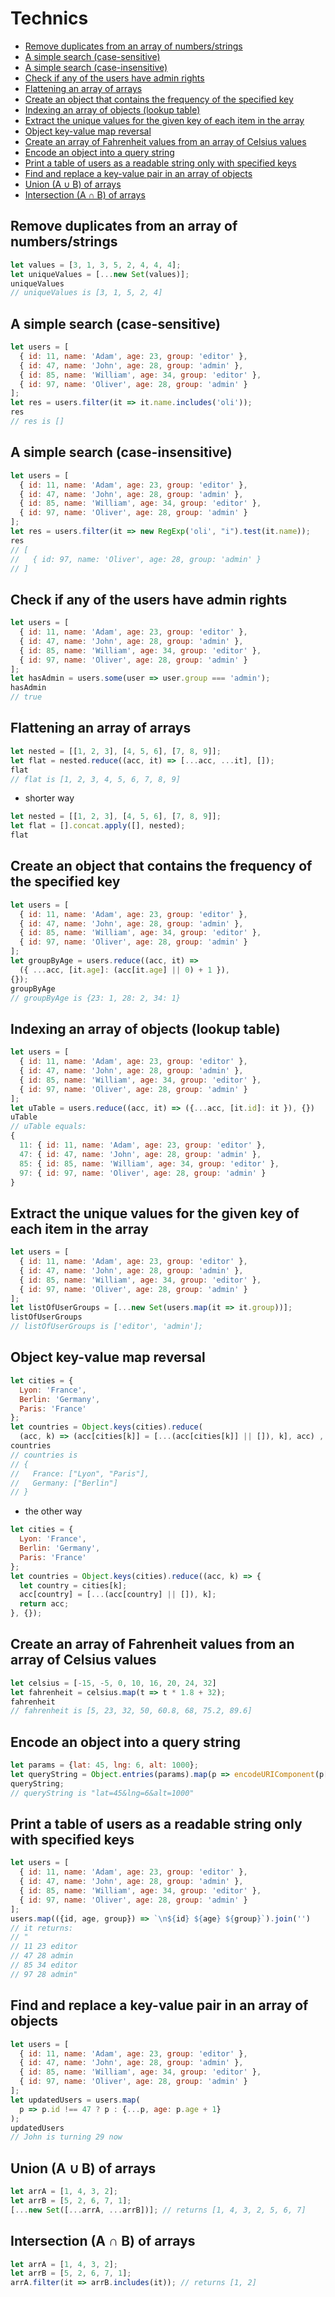 # Technics

* [Remove duplicates from an array of numbers/strings](#remove-duplicates-from-an-array-of-numbersstrings)
* [A simple search (case-sensitive)](#a-simple-search-case-sensitive)
* [A simple search (case-insensitive)](#a-simple-search-case-insensitive)
* [Check if any of the users have admin rights](#check-if-any-of-the-users-have-admin-rights)
* [Flattening an array of arrays](#flattening-an-array-of-arrays)
* [Create an object that contains the frequency of the specified key](#create-an-object-that-contains-the-frequency-of-the-specified-key)
* [Indexing an array of objects (lookup table)](#indexing-an-array-of-objects-lookup-table)
* [Extract the unique values for the given key of each item in the array](#extract-the-unique-values-for-the-given-key-of-each-item-in-the-array)
* [Object key-value map reversal](#object-key-value-map-reversal)
* [Create an array of Fahrenheit values from an array of Celsius values](#create-an-array-of-fahrenheit-values-from-an-array-of-celsius-values)
* [Encode an object into a query string](#encode-an-object-into-a-query-string)
* [Print a table of users as a readable string only with specified keys](#print-a-table-of-users-as-a-readable-string-only-with-specified-keys)
* [Find and replace a key-value pair in an array of objects](#find-and-replace-a-key-value-pair-in-an-array-of-objects)
* [Union (A ∪ B) of arrays](#union-a--b-of-arrays)
* [Intersection (A ∩ B) of arrays](#intersection-a--b-of-arrays)

## Remove duplicates from an array of numbers/strings
```javascript
let values = [3, 1, 3, 5, 2, 4, 4, 4];
let uniqueValues = [...new Set(values)];
uniqueValues
// uniqueValues is [3, 1, 5, 2, 4]
```

## A simple search (case-sensitive)
```javascript
let users = [
  { id: 11, name: 'Adam', age: 23, group: 'editor' },
  { id: 47, name: 'John', age: 28, group: 'admin' },
  { id: 85, name: 'William', age: 34, group: 'editor' },
  { id: 97, name: 'Oliver', age: 28, group: 'admin' }
];
let res = users.filter(it => it.name.includes('oli'));
res
// res is []
```

## A simple search (case-insensitive)
```javascript
let users = [
  { id: 11, name: 'Adam', age: 23, group: 'editor' },
  { id: 47, name: 'John', age: 28, group: 'admin' },
  { id: 85, name: 'William', age: 34, group: 'editor' },
  { id: 97, name: 'Oliver', age: 28, group: 'admin' }
];
let res = users.filter(it => new RegExp('oli', "i").test(it.name));
res
// [
//   { id: 97, name: 'Oliver', age: 28, group: 'admin' }
// ]
```

## Check if any of the users have admin rights
```javascript
let users = [
  { id: 11, name: 'Adam', age: 23, group: 'editor' },
  { id: 47, name: 'John', age: 28, group: 'admin' },
  { id: 85, name: 'William', age: 34, group: 'editor' },
  { id: 97, name: 'Oliver', age: 28, group: 'admin' }
];
let hasAdmin = users.some(user => user.group === 'admin');
hasAdmin
// true
```

## Flattening an array of arrays
```javascript
let nested = [[1, 2, 3], [4, 5, 6], [7, 8, 9]];
let flat = nested.reduce((acc, it) => [...acc, ...it], []);
flat
// flat is [1, 2, 3, 4, 5, 6, 7, 8, 9]
```
* shorter way
```javascript
let nested = [[1, 2, 3], [4, 5, 6], [7, 8, 9]];
let flat = [].concat.apply([], nested);
flat
```

## Create an object that contains the frequency of the specified key
```javascript
let users = [
  { id: 11, name: 'Adam', age: 23, group: 'editor' },
  { id: 47, name: 'John', age: 28, group: 'admin' },
  { id: 85, name: 'William', age: 34, group: 'editor' },
  { id: 97, name: 'Oliver', age: 28, group: 'admin' }
];
let groupByAge = users.reduce((acc, it) =>
  ({ ...acc, [it.age]: (acc[it.age] || 0) + 1 }),
{});
groupByAge
// groupByAge is {23: 1, 28: 2, 34: 1}
```

## Indexing an array of objects (lookup table)
```javascript
let users = [
  { id: 11, name: 'Adam', age: 23, group: 'editor' },
  { id: 47, name: 'John', age: 28, group: 'admin' },
  { id: 85, name: 'William', age: 34, group: 'editor' },
  { id: 97, name: 'Oliver', age: 28, group: 'admin' }
];
let uTable = users.reduce((acc, it) => ({...acc, [it.id]: it }), {})
uTable
// uTable equals:
{
  11: { id: 11, name: 'Adam', age: 23, group: 'editor' },
  47: { id: 47, name: 'John', age: 28, group: 'admin' },
  85: { id: 85, name: 'William', age: 34, group: 'editor' },
  97: { id: 97, name: 'Oliver', age: 28, group: 'admin' }
}
```

## Extract the unique values for the given key of each item in the array
```javascript
let users = [
  { id: 11, name: 'Adam', age: 23, group: 'editor' },
  { id: 47, name: 'John', age: 28, group: 'admin' },
  { id: 85, name: 'William', age: 34, group: 'editor' },
  { id: 97, name: 'Oliver', age: 28, group: 'admin' }
];
let listOfUserGroups = [...new Set(users.map(it => it.group))];
listOfUserGroups
// listOfUserGroups is ['editor', 'admin'];
```

## Object key-value map reversal
```javascript
let cities = {
  Lyon: 'France',
  Berlin: 'Germany',
  Paris: 'France'
};
let countries = Object.keys(cities).reduce(
  (acc, k) => (acc[cities[k]] = [...(acc[cities[k]] || []), k], acc) , {});
countries
// countries is
// {
//   France: ["Lyon", "Paris"],
//   Germany: ["Berlin"]
// }
```
* the other way
```javascript
let cities = {
  Lyon: 'France',
  Berlin: 'Germany',
  Paris: 'France'
};
let countries = Object.keys(cities).reduce((acc, k) => {
  let country = cities[k];
  acc[country] = [...(acc[country] || []), k];
  return acc;
}, {});
```
## Create an array of Fahrenheit values from an array of Celsius values
```javascript
let celsius = [-15, -5, 0, 10, 16, 20, 24, 32]
let fahrenheit = celsius.map(t => t * 1.8 + 32);
fahrenheit
// fahrenheit is [5, 23, 32, 50, 60.8, 68, 75.2, 89.6]
```

## Encode an object into a query string
```javascript
let params = {lat: 45, lng: 6, alt: 1000};
let queryString = Object.entries(params).map(p => encodeURIComponent(p[0]) + '=' + encodeURIComponent(p[1])).join('&');
queryString;
// queryString is "lat=45&lng=6&alt=1000"
```

## Print a table of users as a readable string only with specified keys
```javascript
let users = [
  { id: 11, name: 'Adam', age: 23, group: 'editor' },
  { id: 47, name: 'John', age: 28, group: 'admin' },
  { id: 85, name: 'William', age: 34, group: 'editor' },
  { id: 97, name: 'Oliver', age: 28, group: 'admin' }
];
users.map(({id, age, group}) => `\n${id} ${age} ${group}`).join('')
// it returns:
// "
// 11 23 editor
// 47 28 admin
// 85 34 editor
// 97 28 admin"
```

## Find and replace a key-value pair in an array of objects
```javascript
let users = [
  { id: 11, name: 'Adam', age: 23, group: 'editor' },
  { id: 47, name: 'John', age: 28, group: 'admin' },
  { id: 85, name: 'William', age: 34, group: 'editor' },
  { id: 97, name: 'Oliver', age: 28, group: 'admin' }
];
let updatedUsers = users.map(
  p => p.id !== 47 ? p : {...p, age: p.age + 1}
);
updatedUsers
// John is turning 29 now
```

## Union (A ∪ B) of arrays
```javascript
let arrA = [1, 4, 3, 2];
let arrB = [5, 2, 6, 7, 1];
[...new Set([...arrA, ...arrB])]; // returns [1, 4, 3, 2, 5, 6, 7]
```

## Intersection (A ∩ B) of arrays
```javascript
let arrA = [1, 4, 3, 2];
let arrB = [5, 2, 6, 7, 1];
arrA.filter(it => arrB.includes(it)); // returns [1, 2]
```